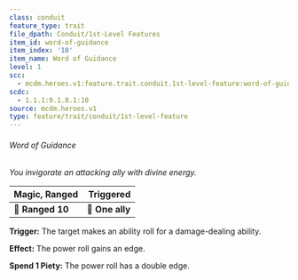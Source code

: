 ```yaml
---
class: conduit
feature_type: trait
file_dpath: Conduit/1st-Level Features
item_id: word-of-guidance
item_index: '10'
item_name: Word of Guidance
level: 1
scc:
  - mcdm.heroes.v1:feature.trait.conduit.1st-level-feature:word-of-guidance
scdc:
  - 1.1.1:9.1.8.1:10
source: mcdm.heroes.v1
type: feature/trait/conduit/1st-level-feature
---
```


###### Word of Guidance

*You invigorate an attacking ally with divine energy.*

| **Magic, Ranged** |   **Triggered** |
| ----------------- | --------------: |
| **📏 Ranged 10**  | **🎯 One ally** |

**Trigger:** The target makes an ability roll for a damage-dealing ability.

**Effect:** The power roll gains an edge.

**Spend 1 Piety:** The power roll has a double edge.
